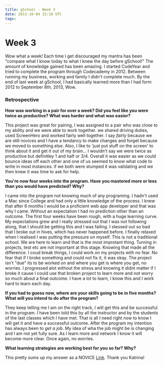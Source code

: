 ```yaml
---
title: gSchool - Week 3
date: 2013-10-04 15:10 UTC
tags:
---
```


<H1><b>Week 3</b></H1>

  Wow what a week!  Each time I get discouraged my mantra has been "compare what I know today to what I knew the day before gSchool!"  The amount of knowledge gained has been amazing. I started CodeYear and tried to complete the program through Codecademy in 2012.  Between running my business, working and family I didn't complete much.  By the end of last week at gSchool, I had basically learned more than I had form 2012 to September 8th, 2013, Wow.

<H3><b> Retrospective </b></H3>

  <b>How was working in a pair for over a week? Did you feel like you were twice as productive? What was harder and what was easier?</b>

  This project was great for pairing, I was assigned to a pair who was close to my ability and we were able to work together.  we shared driving duties, used ScreenHero and worked fairly well together. I say <i>fairly</i> because we are still novices and I have a tendancy to make changes and forget because we moved to something else.  Also, I like to 'just put stuff on the screen' to think about it and get it out of my brain...  I wouldn't say we were twice as productive but definitley 1 and half or 3/4.  Overall it was easier as we could bounce ideas off each other and one of us seemed to know what code to write in most instances.  if we both were stumped it was validating and we then knew it was time to ask for help.

  <b>You're now four weeks into the program. Have you mastered more or less than you would have predicted? Why?</b>

  I came into the program not knowing much of any programing.  I hadn't used a Mac since College and had only a little knowledge of the process.  I knew that after 6 months I would be a proficient web app developer and that was why I came. Without an expectation I had no prediction other than an outcome. The first four weeks have been rough, with a huge learning curve. My expectations grew and I really stressed out that I was not following along, that I should be getting this and I was failing.  I stessed out so bad that I broke out in hives, which has never happened before.  I finally relaxed when I realised I was putting the pressure on myself.  This is not a traditional school.  We are here to learn and that is the most improtant thing.  Turning in projects, test etc are not important at this stage.  Knowing that made all the difference.  I coud break things, I could work on my projects with no fear. No fear that if I broke something and could not fix it, it was okay.  The project isn't "due" its to be worked on and where you get is where you get, no worries. I progressed alot without the stress and knowing it didnt matter if I broke it cause I could use that broken project to learn more and not worry so much about a final outcome.  I have a lot to learn, I know this and I work hard to learn each day.

  <b>If you had to guess now, where are your skills going to be in five months? What will you intend to do after the program?</b>

  They keep telling me I am on the right track, I will get this and be successful in the program.  I have been told this by all the instructor and by the students of the last classes which I have met.  That is all I need right now to know I will get it and have a successful outcome.  After the program my intention has always been to <i>get a job</i>. My idea of wha the job might be is changing and I am not yet fully sure.  As I learn more and network I know it will become more clear.  Once again, no worries.

  <b>What learning strategies are working best for you so far? Why?</b>

  <p>This pretty sums up my answer as a NOVICE <a href="http://jumpstartlab.com/news/archives/2013/10/03/pragmatic-learning-at-gschool-part-i">Link</a>. Thank you Katrina!</p>






